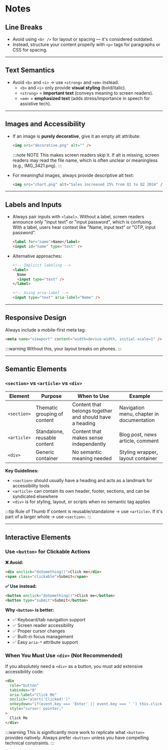 # Notes

## Line Breaks

- Avoid using `<br />` for layout or spacing — it's considered outdated.
- Instead, structure your content properly with `<p>` tags for paragraphs or CSS for spacing.

---

## Text Semantics

- Avoid `<b>` and `<i>` → use `<strong>` and `<em>` instead.
  - `<b>` and `<i>` only provide **visual styling** (bold/italic).
  - `<strong>` = **important text** (conveys meaning to screen readers).
  - `<em>` = **emphasized text** (adds stress/importance in speech for assistive tech).

---

## Images and Accessibility

- If an image is **purely decorative**, give it an empty alt attribute:

  ```html
  <img src="decorative.png" alt="" />
  ```

  :::note NOTE
  This makes screen readers skip it. If alt is missing, screen readers may read the file name, which is often unclear or meaningless (e.g., IMG_3421.png).
  :::

- For meaningful images, always provide descriptive alt text:

  ```html
  <img src="chart.png" alt="Sales increased 25% from Q1 to Q2 2024" />
  ```

---

## Labels and Inputs

- Always pair inputs with `<label>`. Without a label, screen readers announce only "input text" or "input password", which is confusing. With a label, users hear context like "Name, input text" or "OTP, input password".

  ```html
  <label for="name">Name</label>
  <input id="name" type="text" />
  ```

- Alternative approaches:

  ```html
  <!-- Implicit labeling -->
  <label>
    Name
    <input type="text" />
  </label>

  <!-- Using aria-label -->
  <input type="text" aria-label="Name" />
  ```

---

## Responsive Design

Always include a mobile-first meta tag:

```html
<meta name="viewport" content="width=device-width, initial-scale=1" />
```

:::warning
Without this, your layout breaks on phones.
:::

---

## Semantic Elements

### `<section>` vs `<article>` vs `<div>`

| Element     | Purpose                      | When to Use                                             | Example                                   |
| ----------- | ---------------------------- | ------------------------------------------------------- | ----------------------------------------- |
| `<section>` | Thematic grouping of content | Content that belongs together and should have a heading | Navigation menu, chapter in documentation |
| `<article>` | Standalone, reusable content | Content that makes sense independently                  | Blog post, news article, comment          |
| `<div>`     | Generic container            | No semantic meaning needed                              | Styling wrapper, layout container         |

**Key Guidelines:**

- `<section>` should usually have a heading and acts as a landmark for accessibility tools
- `<article>` can contain its own header, footer, sections, and can be syndicated elsewhere
- `<div>` is for styling, layout, or scripts when no semantic tag applies

:::tip Rule of Thumb
If content is reusable/standalone → use `<article>`. If it's part of a larger whole → use `<section>`.
:::

---

## Interactive Elements

### Use `<button>` for Clickable Actions

**❌ Avoid:**

```html
<div onclick="doSomething()">Click me</div>
<span class="clickable">Submit</span>
```

**✅ Use instead:**

```html
<button onclick="doSomething()">Click me</button>
<button type="submit">Submit</button>
```

**Why `<button>` is better:**

- ✅ Keyboard/tab navigation support
- ✅ Screen reader accessibility
- ✅ Proper cursor changes
- ✅ Built-in focus management
- ✅ Easy `aria-*` attribute support

### When You Must Use `<div>` (Not Recommended)

If you absolutely need a `<div>` as a button, you must add extensive accessibility code:

```html
<div
  role="button"
  tabindex="0"
  aria-label="Click Me"
  onclick="alert('Clicked!')"
  onkeydown="if(event.key === 'Enter' || event.key === ' ') this.click();"
  style="cursor: pointer;"
>
  Click Me
</div>
```

:::warning
This is significantly more work to replicate what `<button>` provides natively. Always prefer `<button>` unless you have compelling technical constraints.
:::

